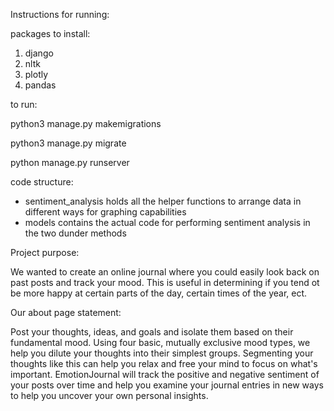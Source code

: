 Instructions for running:

packages to install:

1. django
2. nltk
3. plotly
4. pandas


to run:

python3 manage.py makemigrations

python3 manage.py migrate

python manage.py runserver

code structure:

- sentiment_analysis holds all the helper functions to arrange data
in different ways for graphing capabilities
- models contains the actual code for performing sentiment analysis in the two dunder methods


Project purpose:

We wanted to create an online journal where you could easily look back on past
posts and track your mood. This is useful in determining if you tend ot be more happy at certain
parts of the day, certain times of the year, ect.

Our about page statement:

Post your thoughts, ideas, and goals and isolate them based on their fundamental mood. Using four basic, mutually exclusive mood types, we help you dilute your thoughts into their simplest groups. Segmenting your thoughts like this can help you relax and free your mind to focus on what's important. EmotionJournal will track the positive and negative sentiment of your posts over time and help you examine your journal entries in new ways to help you uncover your own personal insights.

